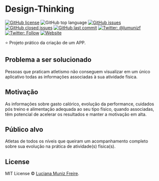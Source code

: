 # Design-Thinking

[![GitHub license](https://img.shields.io/github/license/lumunizf/Design-Thinking)](https://github.com/lumunizf/Design-Thinking/blob/master/LICENSE)
![GitHub top language](https://img.shields.io/github/languages/top/lumunizf/Design-Thinking)
[![GitHub issues](https://img.shields.io/github/issues/lumunizf/Design-Thinking)](https://github.com/lumunizf/Design-Thinking/issues) 
[![GitHub closed issues](https://img.shields.io/github/issues-closed/lumunizf/Design-Thinking)](https://img.shields.io/github/issues-closed/lumunizf/Design-Thinking)
[![GitHub last commit](https://img.shields.io/github/last-commit/lumunizf/Design-Thinking)](https://github.com/lumunizf/Design-Thinking/commits/master)
[![Twitter: @lumunizf](https://img.shields.io/badge/Twitter-@lumunizf-blueviolet.svg?style=flat)](https://twitter.com/lumunizf) 
[![Twitter: Follow](https://img.shields.io/twitter/follow/lumunizf?label=Follow&style=flat)](https://twitter.com/lumunizf) 
[![Website](https://img.shields.io/website?url=https://medium.com/@lumunizf)](https://medium.com/@lumunizf)

:star: Projeto prático da criação de um APP.

## Problema a ser solucionado

Pessoas que praticam atletismo não conseguem visualizar em um único aplicativo todas as informações associadas à sua atividade física.

## Motivação

As informações sobre gasto calórico, evolução da performance, cuidados pós treino e alimentação adequada ao seu tipo físico, quando associadas, têm potencial de acelerar os resultados e manter a motivação em alta.

## Público alvo

Atletas de todos os níveis que queiram um acompanhamento completo sobre sua evolução na prática de atividade(s) física(s).

## License

MIT License © [Luciana Muniz Freire](https://br.linkedin.com/in/lumunizf).
